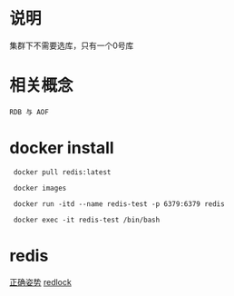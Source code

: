 # 说明
集群下不需要选库，只有一个0号库

# 相关概念
```
RDB 与 AOF
```
# docker install
```
 docker pull redis:latest
 
 docker images
 
 docker run -itd --name redis-test -p 6379:6379 redis
 
 docker exec -it redis-test /bin/bash
```
# redis
[正确姿势](https://blog.csdn.net/qq_35042060/article/details/99680719)
[redlock](https://redis.io/topics/distlock)
